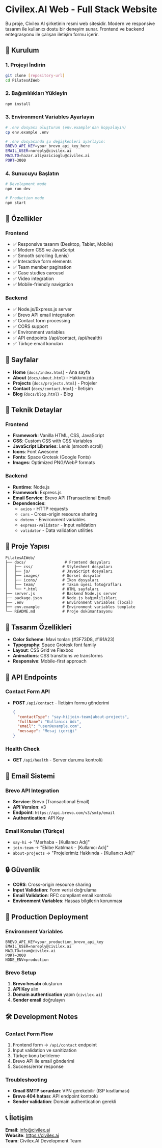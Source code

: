 # Civilex.AI Web - Full Stack Website

Bu proje, Civilex.AI şirketinin resmi web sitesidir. Modern ve responsive tasarım ile kullanıcı dostu bir deneyim sunar. Frontend ve backend entegrasyonu ile çalışan iletişim formu içerir.

## 🚀 Kurulum

### 1. Projeyi İndirin
```bash
git clone [repository-url]
cd PilatesAIWeb
```

### 2. Bağımlılıkları Yükleyin
```bash
npm install
```

### 3. Environment Variables Ayarlayın
```bash
# .env dosyası oluşturun (env.example'dan kopyalayın)
cp env.example .env

# .env dosyasında şu değişkenleri ayarlayın:
BREVO_API_KEY=your_brevo_api_key_here
EMAIL_USER=noreply@civilex.ai
MAILTO=hazar.aliyazicioglu@civilex.ai
PORT=3000
```

### 4. Sunucuyu Başlatın
```bash
# Development mode
npm run dev

# Production mode  
npm start
```

## 🎯 Özellikler

### Frontend
- ✅ Responsive tasarım (Desktop, Tablet, Mobile)
- ✅ Modern CSS ve JavaScript
- ✅ Smooth scrolling (Lenis)
- ✅ Interactive form elements
- ✅ Team member pagination
- ✅ Case studies carousel
- ✅ Video integration
- ✅ Mobile-friendly navigation

### Backend
- ✅ Node.js/Express.js server
- ✅ Brevo API email integration
- ✅ Contact form processing
- ✅ CORS support
- ✅ Environment variables
- ✅ API endpoints (/api/contact, /api/health)
- ✅ Türkçe email konuları

## 📱 Sayfalar

- **Home** (`docs/index.html`) - Ana sayfa
- **About** (`docs/about.html`) - Hakkımızda
- **Projects** (`docs/projects.html`) - Projeler
- **Contact** (`docs/contact.html`) - İletişim
- **Blog** (`docs/blog.html`) - Blog

## 🔧 Teknik Detaylar

### Frontend
- **Framework**: Vanilla HTML, CSS, JavaScript
- **CSS**: Custom CSS with CSS Variables
- **JavaScript Libraries**: Lenis (smooth scroll)
- **Icons**: Font Awesome
- **Fonts**: Space Grotesk (Google Fonts)
- **Images**: Optimized PNG/WebP formats

### Backend
- **Runtime**: Node.js
- **Framework**: Express.js
- **Email Service**: Brevo API (Transactional Email)
- **Dependencies**: 
  - `axios` - HTTP requests
  - `cors` - Cross-origin resource sharing
  - `dotenv` - Environment variables
  - `express-validator` - Input validation
  - `validator` - Data validation utilities

## 📁 Proje Yapısı

```
PilatesAIWeb/
├── docs/                 # Frontend dosyaları
│   ├── css/             # Stylesheet dosyaları
│   ├── js/              # JavaScript dosyaları
│   ├── images/          # Görsel dosyalar
│   ├── icons/           # İkon dosyaları
│   ├── team/            # Takım üyesi fotoğrafları
│   └── *.html           # HTML sayfaları
├── server.js            # Backend Node.js server
├── package.json         # Node.js bağımlılıkları
├── .env                 # Environment variables (local)
├── env.example          # Environment variables template
└── README.md            # Proje dokümantasyonu
```

## 🎨 Tasarım Özellikleri

- **Color Scheme**: Mavi tonları (#3F73D8, #191A23)
- **Typography**: Space Grotesk font family
- **Layout**: CSS Grid ve Flexbox
- **Animations**: CSS transitions ve transforms
- **Responsive**: Mobile-first approach

## 🔧 API Endpoints

### Contact Form API
- **POST** `/api/contact` - İletişim formu gönderimi
  ```json
  {
    "contactType": "say-hi|join-team|about-projects",
    "fullName": "Kullanıcı Adı",
    "email": "user@example.com", 
    "message": "Mesaj içeriği"
  }
  ```

### Health Check
- **GET** `/api/health` - Server durumu kontrolü

## 📧 Email Sistemi

### Brevo API Integration
- **Service**: Brevo (Transactional Email)
- **API Version**: v3
- **Endpoint**: `https://api.brevo.com/v3/smtp/email`
- **Authentication**: API Key

### Email Konuları (Türkçe)
- `say-hi` → "Merhaba - [Kullanıcı Adı]"
- `join-team` → "Ekibe Katılmak - [Kullanıcı Adı]"
- `about-projects` → "Projelerimiz Hakkında - [Kullanıcı Adı]"

## 🔒 Güvenlik

- **CORS**: Cross-origin resource sharing
- **Input Validation**: Form verisi doğrulama
- **Email Validation**: RFC compliant email kontrolü
- **Environment Variables**: Hassas bilgilerin korunması

## 🚀 Production Deployment

### Environment Variables
```env
BREVO_API_KEY=your_production_brevo_api_key
EMAIL_USER=noreply@civilex.ai
MAILTO=team@civilex.ai
PORT=3000
NODE_ENV=production
```

### Brevo Setup
1. **Brevo hesabı** oluşturun
2. **API Key** alın
3. **Domain authentication** yapın (`civilex.ai`)
4. **Sender email** doğrulayın

## 🛠️ Development Notes

### Contact Form Flow
1. Frontend form → `/api/contact` endpoint
2. Input validation ve sanitization
3. Türkçe konu belirleme
4. Brevo API ile email gönderimi
5. Success/error response

### Troubleshooting
- **Gmail SMTP sorunları**: VPN gerekebilir (ISP kısıtlaması)
- **Brevo 404 hatası**: API endpoint kontrolü
- **Sender validation**: Domain authentication gerekli

## 📞 İletişim

**Email**: info@civilex.ai  
**Website**: https://civilex.ai  
**Team**: Civilex.AI Development Team 
